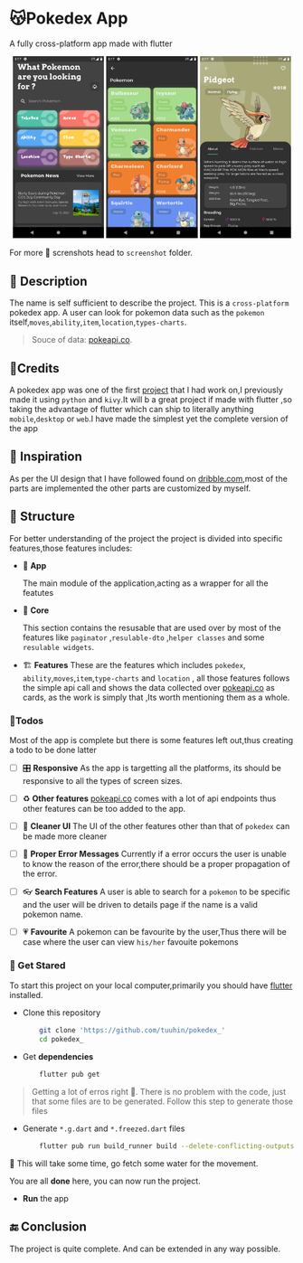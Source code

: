 # 😽Pokedex App

A fully cross-platform app made with flutter

<div align="center">
  <img width="32%" src="screenshots\Screenshot_1669646822.png" />
  <img width="32%" src="screenshots\Screenshot_1669646830.png" />
  <img width="32%" src="screenshots\Screenshot_1669646838.png" />
</div>

For more 📸 screnshots head to `screenshot` folder.

## 📰 Description

The name is self sufficient to describe the project. This is a `cross-platform` pokedex app. A user can look for pokemon data such as the  `pokemon` itself,`moves`,`ability`,`item`,`location`,`types-charts`.
> Souce of data: [pokeapi.co](https://pokeapi.co/api/v2/).

## 🤝Credits

A pokedex app was one of the first [project](https://github.com/tuuhin/pokemon_) that I had work on,I previously made it using `python` and `kivy`.It will b a great project if made with flutter ,so taking the advantage of flutter which can ship to literally anything `mobile`,`desktop` or `web`.I have made the simplest yet the complete version of the app

## 🍮 Inspiration

As per the UI design that I have followed found on [dribble.com](https://dribbble.com/shots/6545819-Pokedex-App/attachments/6545819-Pokedex-App?mode=media),most of the parts are implemented the other parts are customized by myself.

## 🧱 Structure

For better understanding of the project the project is divided into specific features,those features includes:

- 🍎 **App**

    The main module of the application,acting as a wrapper for all the featutes

- 🔵 **Core**

    This section contains the resusable that are used over by most of the features like `paginator` ,`resulable-dto` ,`helper classes` and some `resulable widgets`.
- 🏗️ **Features**
    These are the features which includes `pokedex`, `ability`,`moves`,`item`,`type-charts` and `location` , all those features follows the simple api call and shows the data collected over [pokeapi.co](https://pokeapi.co/api/v2/) as cards, as the work is simply that ,Its worth mentioning them as a whole.

### 🏁Todos

Most of the app is complete but there is some features left out,thus creating a todo to be done latter

- [ ] 🎛️ **Responsive**
    As the app is targetting all the platforms, its should be responsive to all the types of screen sizes.

- [ ] ♻️ **Other features**
    [pokeapi.co](https://pokeapi.co/api/v2/) comes with a lot of api endpoints thus other features can be too added to the app.

- [ ] 🧹 **Cleaner UI**
    The UI of the other features other than that of `pokedex` can be made more cleaner

- [ ] 🦀 **Proper Error Messages**
    Currently if a error occurs the user is unable to know the reason of the error,there should be a proper propagation of the error.

- [ ] 👓 **Search Features**
    A user is able to search for a `pokemon` to be specific and the user will be driven to details page if the name is a valid pokemon name.
- [ ] 💗 **Favourite**
    A pokemon can be favourite by the user,Thus there will be case where the user can view `his/her` favouite pokemons

### 🚒 Get Stared

To start this project on your local computer,primarily you should have [flutter](https://flutter.dev) installed.

- Clone this repository

    ```bash
        git clone 'https://github.com/tuuhin/pokedex_'
        cd pokedex_
    ```

- Get **dependencies**

    ```bash
        flutter pub get 
    ```

> Getting a lot of erros right 🤔. There is no problem with the code, just that some  files are to be generated. Follow this step to generate those files

- Generate `*.g.dart` and `*.freezed.dart` files

    ```bash
        flutter pub run build_runner build --delete-conflicting-outputs
    ```

🤔 This will take some time, go fetch some water for the movement.

You are all **done** here, you can now run the project.

- **Run** the app

## 🔚 Conclusion

The project is quite complete. And can be extended in any way possible.
